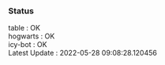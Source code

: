 ### Status


table : OK  
hogwarts : OK  
icy-bot : OK  
Latest Update : 2022-05-28 09:08:28.120456
